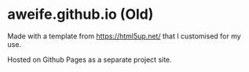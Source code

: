 # aweife.github.io (Old)
Made with a template from https://html5up.net/ that I customised for my use.

Hosted on Github Pages as a separate project site.
